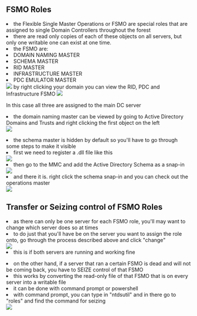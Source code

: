 <h2>FSMO Roles</h2>

<li>the Flexible Single Master Operations or FSMO are special roles that are assigned to single Domain Controllers throughout the forest</li>
<li>there are read only copies of each of these objects on all servers, but only one writable one can exist at one time.</li>
<li>the FSMO are:</li>
<li>DOMAIN NAMING MASTER</li>
<li>SCHEMA MASTER</li>
<li>RID MASTER</li>
<li>INFRASTRUCTURE MASTER</li>
<li>PDC EMULATOR MASTER</li>

<img src="https://i.imgur.com/K5acr5w.png"> 
by right clicking your domain you can view the RID, PDC and Infrastructure FSMO
<img src="https://i.imgur.com/WbkNsWF.png">
<p>In this case all three are assigned to the main DC server</p>


<li>the domain naming master can be viewed by going to Active Directory Domains and Trusts and right clicking the first object on the left </li>
<img src="https://i.imgur.com/tn6ZIAP.png">

<p>
  <li>the schema master is hidden by default so you'll have to go through some steps to make it visible</li>
  <li>first we need to register a .dll file like this</li>
  <img src="https://i.imgur.com/CqUjNLU.png">
  <li>then go to the MMC and add the Active Directory Schema as a snap-in </li>
  <img src="https://i.imgur.com/sS10EI9.png">
  <li>and there it is. right click the schema snap-in and you can check out the operations master</li>
  <img src="https://i.imgur.com/XH2TWL3.png">
</p>

<h2>Transfer or Seizing control of FSMO Roles</h2>
<li>as there can only be one server for each FSMO role, you'll may want to change which server does so at times</li>
<li>to do just that you'll have be on the server you want to assign the role onto, go through the process described above and click "change"</li>
<img src="https://i.imgur.com/8a8oH94.png">
<li>this is if both servers are running and working fine</li>
<p>
  <li>on the other hand, if a server that ran a certain FSMO is dead and will not be coming back, you have to SEIZE control of that FSMO</li>
<li>this works by converting the read-only file of that FSMO that is on every server into a writable file</li>
  <li>it can be done with command prompt or powershell</li>
  <li>with command prompt, you can type in "ntdsutil" and in there go to "roles" and find the command for seizing </li>
  <img src="https://i.imgur.com/RIIHo1Z.png">
</p>

